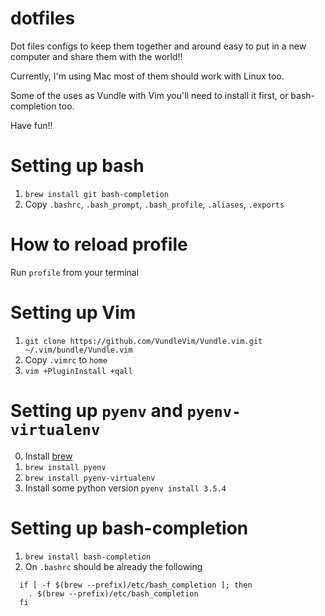 dotfiles
========

Dot files configs to keep them together and around easy to put in a new computer and share them with the world!!

Currently, I'm using Mac most of them should work with Linux too.

Some of the uses as Vundle with Vim you'll need to install it first, or bash-completion too.

Have fun!!


# Setting up bash
1. `brew install git bash-completion`
2. Copy `.bashrc`, `.bash_prompt`, `.bash_profile`, `.aliases`, `.exports`

# How to reload profile
Run `profile` from your terminal

# Setting up Vim
1. `git clone https://github.com/VundleVim/Vundle.vim.git ~/.vim/bundle/Vundle.vim`
2. Copy `.vimrc` to `home`
2. `vim +PluginInstall +qall`

# Setting up `pyenv` and `pyenv-virtualenv`
0. Install [brew](https://brew.sh/)
1. `brew install pyenv`
2. `brew install pyenv-virtualenv`
3. Install some python version `pyenv install 3.5.4`

# Setting up bash-completion
1. `brew install bash-completion`
2. On `.bashrc` should be already the following
```
  if [ -f $(brew --prefix)/etc/bash_completion ]; then
    . $(brew --prefix)/etc/bash_completion
  fi
```
